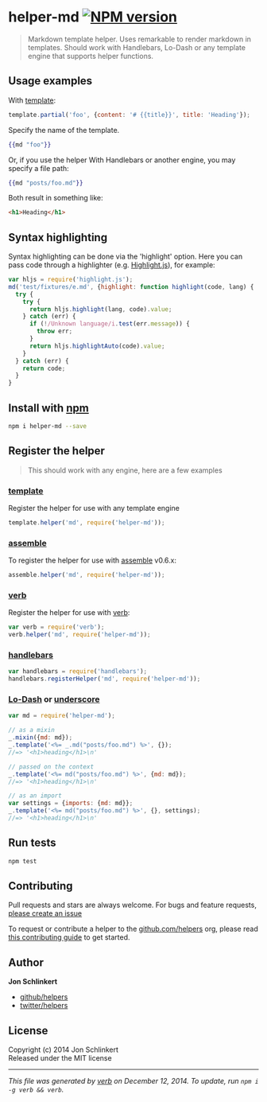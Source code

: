 # helper-md [![NPM version](https://badge.fury.io/js/helper-md.svg)](http://badge.fury.io/js/helper-md)

> Markdown template helper. Uses remarkable to render markdown in templates. Should work with Handlebars, Lo-Dash or any template engine that supports helper functions.


## Usage examples

With [template]:

```js
template.partial('foo', {content: '# {{title}}', title: 'Heading'});
```
Specify the name of the template.

```handlebars
{{md "foo"}}
```

Or, if you use the helper With Handlebars or another engine, you may specify a file path:

```handlebars
{{md "posts/foo.md"}}
```

Both result in something like:


```html
<h1>Heading</h1>
```

## Syntax highlighting

Syntax highlighting can be done via the 'highlight' option. Here you can pass code through a highlighter (e.g.  [Highlight.js](https://github.com/isagalaev/highlight.js)), for example:

```js
var hljs = require('highlight.js');
md('test/fixtures/e.md', {highlight: function highlight(code, lang) {
  try {
    try {
      return hljs.highlight(lang, code).value;
    } catch (err) {
      if (!/Unknown language/i.test(err.message)) {
        throw err;
      }
      return hljs.highlightAuto(code).value;
    }
  } catch (err) {
    return code;
  }
}
```

## Install with [npm](npmjs.org)

```bash
npm i helper-md --save
```


## Register the helper

> This should work with any engine, here are a few examples

### [template]

Register the helper for use with any template engine

```js
template.helper('md', require('helper-md'));
```

### [assemble]

To register the helper for use with [assemble] v0.6.x:

```js
assemble.helper('md', require('helper-md'));
```

### [verb]

Register the helper for use with [verb]:

```js
var verb = require('verb');
verb.helper('md', require('helper-md'));
```

### [handlebars]

```js
var handlebars = require('handlebars');
handlebars.registerHelper('md', require('helper-md'));
```

### [Lo-Dash] or [underscore]

```js
var md = require('helper-md');

// as a mixin
_.mixin({md: md});
_.template('<%= _.md("posts/foo.md") %>', {});
//=> '<h1>heading</h1>\n'

// passed on the context
_.template('<%= md("posts/foo.md") %>', {md: md});
//=> '<h1>heading</h1>\n'

// as an import
var settings = {imports: {md: md}};
_.template('<%= md("posts/foo.md") %>', {}, settings);
//=> '<h1>heading</h1>\n'
```


## Run tests

```bash
npm test
```


## Contributing
Pull requests and stars are always welcome. For bugs and feature requests, [please create an issue](https://github.com/helpers/helper-md/issues)

To request or contribute a helper to the [github.com/helpers][helpers] org, please read [this contributing guide][guide] to get started.

## Author

**Jon Schlinkert**

+ [github/helpers](https://github.com/helpers)
+ [twitter/helpers](http://twitter.com/helpers)

## License
Copyright (c) 2014 Jon Schlinkert  
Released under the MIT license

***

_This file was generated by [verb](https://github.com/assemble/verb) on December 12, 2014. To update, run `npm i -g verb && verb`._

[assemble]: https://github.com/assemble/assemble
[generator-verb]: https://github.com/assemble/generator-verb
[handlebars-helpers]: https://github.com/assemble/handlebars-helpers/
[handlebars]: https://github.com/wycats/handlebars.js/
[helpers]: https://github.com/helpers
[Lo-Dash]: https://lodash.com/
[template]: https://github.com/jonschlinkert/template
[underscore]: https://github.com/jashkenas/underscore
[verb]: https://github.com/assemble/verb
[guide]: https://github.com/helpers/requests
